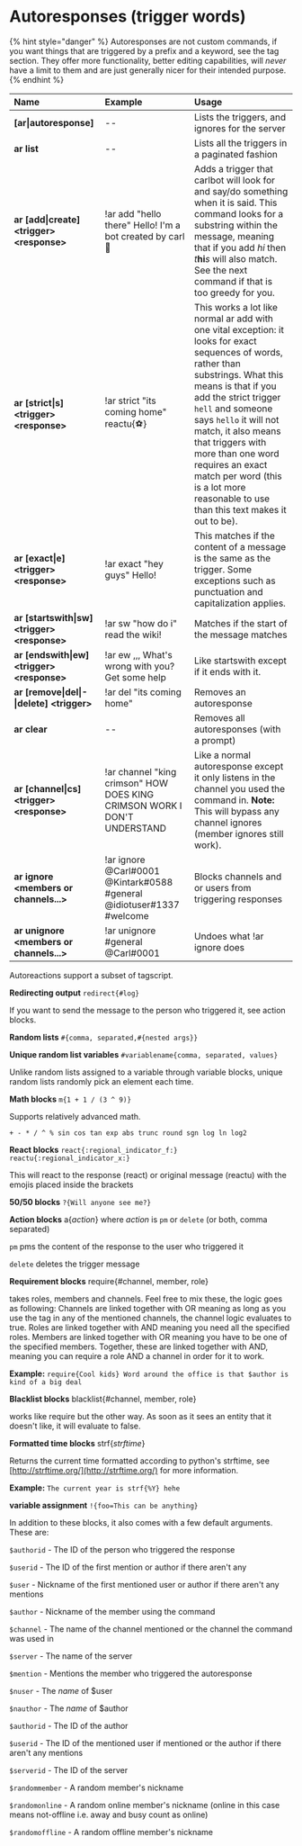 # Autoresponses \(trigger words\)

{% hint style="danger" %}
Autoresponses are not custom commands, if you want things that are triggered by a prefix and a keyword, see the tag section. They offer more functionality, better editing capabilities, will _never_ have a limit to them and are just generally nicer for their intended purpose.
{% endhint %}

| Name | Example | Usage |
| :--- | :--- | :--- |
| **\[ar\|autoresponse\]** | -- | Lists the triggers, and ignores for the server |
| **ar list** | -- | Lists all the triggers in a paginated fashion |
| **ar \[add\|create\] &lt;trigger&gt; &lt;response&gt;** | !ar add "hello there" Hello! I'm a bot created by carl :muscle: | Adds a trigger that carlbot will look for and say/do something when it is said. This command looks for a substring within the message, meaning that if you add _hi_ then _t_**hi**_s_ will also match. See the next command if that is too greedy for you. |
| **ar \[strict\|s\] &lt;trigger&gt; &lt;response&gt;** | !ar strict "its coming home" reactu{⚽️} | This works a lot like normal ar add with one vital exception: it looks for exact sequences of words, rather than substrings. What this means is that if you add the strict trigger `hell` and someone says `hello` it will not match, it also means that triggers with more than one word requires an exact match per word \(this is a lot more reasonable to use than this text makes it out to be\). |
| **ar \[exact\|e\] &lt;trigger&gt; &lt;response&gt;** | !ar exact "hey guys" Hello! | This matches if the content of a message is the same as the trigger. Some exceptions such as punctuation and capitalization applies. |
| **ar \[startswith\|sw\] &lt;trigger&gt; &lt;response&gt;** | !ar sw "how do i" read the wiki! | Matches if the start of the message matches |
| **ar \[endswith\|ew\] &lt;trigger&gt; &lt;response&gt;** | !ar ew ,,, What's wrong with you? Get some help | Like startswith except if it ends with it. |
| **ar \[remove\|del\|-\|delete\] &lt;trigger&gt;** | !ar del "its coming home" | Removes an autoresponse |
| **ar clear** | -- | Removes all autoresponses \(with a prompt\) |
| **ar \[channel\|cs\] &lt;trigger&gt; &lt;response&gt;** | !ar channel "king crimson" HOW DOES KING CRIMSON WORK I DON'T UNDERSTAND | Like a normal autoresponse except it only listens in the channel you used the command in. **Note:** This will bypass any channel ignores \(member ignores still work\). |
| **ar ignore &lt;members or channels...&gt;** | !ar ignore @Carl\#0001 @Kintark\#0588 \#general  @idiotuser\#1337 \#welcome | Blocks channels and or users from triggering responses |
| **ar unignore &lt;members or channels...&gt;** | !ar unignore \#general @Carl\#0001 | Undoes what !ar ignore does |

Autoreactions support a subset of tagscript.

**Redirecting output** `redirect{#log}`

If you want to send the message to the person who triggered it, see action blocks.

**Random lists** `#{comma, separated,#{nested args}}`

**Unique random list variables** `#variablename{comma, separated, values}`

Unlike random lists assigned to a variable through variable blocks, unique random lists randomly pick an element each time.

**Math blocks** `m{1 + 1 / (3 ^ 9)}`

Supports relatively advanced math.

`+ - * / ^ % sin cos tan exp abs trunc round sgn log ln log2`

**React blocks** `react{:regional_indicator_f:}` `reactu{:regional_indicator_x:}`

This will react to the response \(react\) or original message \(reactu\) with the emojis placed inside the brackets

**50/50 blocks** `?{Will anyone see me?}`

**Action blocks** a{_action_} where _action_ is `pm` or `delete` \(or both, comma separated\)

`pm` pms the content of the response to the user who triggered it

`delete` deletes the trigger message

**Requirement blocks** require{\#channel, member, role}

takes roles, members and channels. Feel free to mix these, the logic goes as following: Channels are linked together with OR meaning as long as you use the tag in any of the mentioned channels, the channel logic evaluates to true. Roles are linked together with AND meaning you need all the specified roles. Members are linked together with OR meaning you have to be one of the specified members. Together, these are linked together with AND, meaning you can require a role AND a channel in order for it to work.

**Example:** `require{Cool kids} Word around the office is that $author is kind of a big deal`

**Blacklist blocks** blacklist{\#channel, member, role}

works like require but the other way. As soon as it sees an entity that it doesn't like, it will evaluate to false.

**Formatted time blocks** strf{_strftime_}

Returns the current time formatted according to python's strftime, see [http://strftime.org/](http://strftime.org/) for more information.

**Example:** `The current year is strf{%Y} hehe`

**variable assignment** `!{foo=This can be anything}`

In addition to these blocks, it also comes with a few default arguments. These are:

`$authorid` - The ID of the person who triggered the response

`$userid` - The ID of the first mention or author if there aren't any

`$user` - Nickname of the first mentioned user or author if there aren't any mentions

`$author` - Nickname of the member using the command

`$channel` - The name of the channel mentioned or the channel the command was used in

`$server` - The name of the server

`$mention` - Mentions the member who triggered the autoresponse

`$nuser` - The _name_ of $user

`$nauthor` - The _name_ of $author

`$authorid` - The ID of the author

`$userid` - The ID of the mentioned user if mentioned or the author if there aren't any mentions

`$serverid` - The ID of the server

`$randommember` - A random member's nickname

`$randomonline` - A random online member's nickname \(online in this case means not-offline i.e. away and busy count as online\)

`$randomoffline` - A random offline member's nickname

